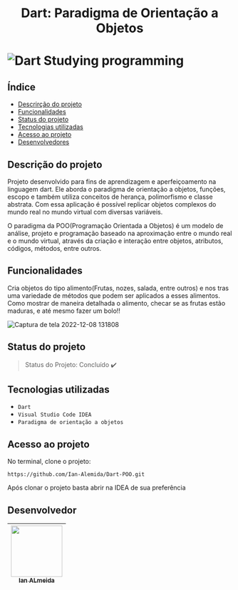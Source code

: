 <h1 align="center"> Dart: Paradigma de Orientação a Objetos <h1>

![Dart Studying programming](https://user-images.githubusercontent.com/110541053/206485694-b00d33e3-abe6-49fb-8f14-206a28f66b0f.png)

## Índice 

* [Descrirção do projeto](#descrição-do-projeto)
* [Funcionalidades](#funcionalidades)
* [Status do projeto](#status-do-projeto)
* [Tecnologias utilizadas](tecnologias-utilizadas)
* [Acesso ao projeto](Acesso-ao-projedo)
* [Desenvolvedores](#desenvolvedor)


## Descrição do projeto

Projeto desenvolvido para fins de aprendizagem e aperfeiçoamento na linguagem dart. Ele aborda o paradigma de orientação a objetos, funções, escopo e também utiliza conceitos de herança, polimorfismo e classe abstrata. Com essa aplicação é possível replicar objetos complexos do mundo real no mundo virtual com diversas variáveis.

O paradigma da POO(Programação Orientada a Objetos) é um modelo de análise, projeto e programação baseado na aproximação entre o mundo real e o mundo virtual, através da criação e interação entre objetos, atributos, códigos, métodos, entre outros. 

## Funcionalidades

Cria objetos do tipo alimento(Frutas, nozes, salada, entre outros) e nos tras uma variedade de métodos que podem ser aplicados a esses alimentos. Como mostrar de maneira detalhada o alimento, checar se as frutas estão maduras, e até mesmo fazer um bolo!!

![Captura de tela 2022-12-08 131808](https://user-images.githubusercontent.com/110541053/206564743-92a15a26-4e4e-430c-b751-506ebcad2607.png)


## Status do projeto

> Status do Projeto: Concluído :heavy_check_mark:


##  Tecnologias utilizadas

- ``Dart``
- ``Visual Studio Code IDEA``
- ``Paradigma de orientação a objetos``


## Acesso ao projeto

No terminal, clone o projeto:

``https://github.com/Ian-Alemida/Dart-POO.git``

Após clonar o projeto basta abrir na IDEA de sua preferência


## Desenvolvedor

| [<img src="https://user-images.githubusercontent.com/110541053/206540823-6ec6f341-3be2-4ed0-a7a6-ace46a192de6.png" width=115><br><sub>Ian ALmeida</sub>](https://github.com/Ian-Alemida) |
| :---: |
